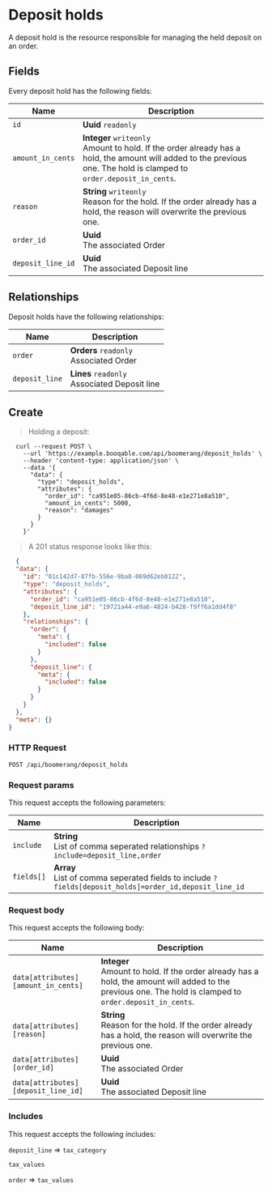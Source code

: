 # Deposit holds

A deposit hold is the resource responsible for managing the held deposit on an order.

## Fields
Every deposit hold has the following fields:

Name | Description
-- | --
`id` | **Uuid** `readonly`<br>
`amount_in_cents` | **Integer** `writeonly`<br>Amount to hold. If the order already has a hold, the amount will added to the previous one. The hold is clamped to `order.deposit_in_cents`. 
`reason` | **String** `writeonly`<br>Reason for the hold. If the order already has a hold, the reason will overwrite the previous one. 
`order_id` | **Uuid** <br>The associated Order
`deposit_line_id` | **Uuid** <br>The associated Deposit line


## Relationships
Deposit holds have the following relationships:

Name | Description
-- | --
`order` | **Orders** `readonly`<br>Associated Order
`deposit_line` | **Lines** `readonly`<br>Associated Deposit line


## Create



> Holding a deposit:

```shell
  curl --request POST \
    --url 'https://example.booqable.com/api/boomerang/deposit_holds' \
    --header 'content-type: application/json' \
    --data '{
      "data": {
        "type": "deposit_holds",
        "attributes": {
          "order_id": "ca951e05-86cb-4f6d-8e48-e1e271e8a510",
          "amount_in_cents": 5000,
          "reason": "damages"
        }
      }
    }'
```

> A 201 status response looks like this:

```json
  {
  "data": {
    "id": "01c142d7-87fb-556e-9ba8-069d62eb0122",
    "type": "deposit_holds",
    "attributes": {
      "order_id": "ca951e05-86cb-4f6d-8e48-e1e271e8a510",
      "deposit_line_id": "19721a44-e9a6-4824-b428-f9ff6a1dd4f8"
    },
    "relationships": {
      "order": {
        "meta": {
          "included": false
        }
      },
      "deposit_line": {
        "meta": {
          "included": false
        }
      }
    }
  },
  "meta": {}
}
```

### HTTP Request

`POST /api/boomerang/deposit_holds`

### Request params

This request accepts the following parameters:

Name | Description
-- | --
`include` | **String** <br>List of comma seperated relationships `?include=deposit_line,order`
`fields[]` | **Array** <br>List of comma seperated fields to include `?fields[deposit_holds]=order_id,deposit_line_id`


### Request body

This request accepts the following body:

Name | Description
-- | --
`data[attributes][amount_in_cents]` | **Integer** <br>Amount to hold. If the order already has a hold, the amount will added to the previous one. The hold is clamped to `order.deposit_in_cents`. 
`data[attributes][reason]` | **String** <br>Reason for the hold. If the order already has a hold, the reason will overwrite the previous one. 
`data[attributes][order_id]` | **Uuid** <br>The associated Order
`data[attributes][deposit_line_id]` | **Uuid** <br>The associated Deposit line


### Includes

This request accepts the following includes:

`deposit_line` => 
`tax_category`


`tax_values`




`order` => 
`tax_values`







